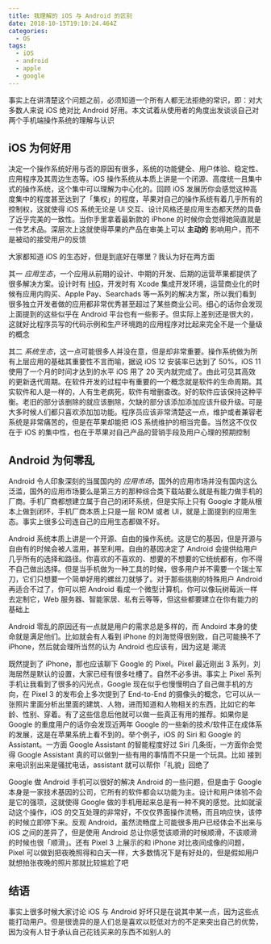 ```yaml
---
title: 我理解的 iOS 与 Android 的区别
date: 2018-10-15T19:10:24.464Z
categories:
  - OS
tags:
  - iOS
  - android
  - apple
  - google
---
```


事实上在讲清楚这个问题之前，必须知道一个所有人都无法拒绝的常识，即：对大多数人来说 iOS 绝对比 Android 好用。本文试着从使用者的角度出发谈谈自己对两个手机端操作系统的理解与认识

## iOS 为何好用

决定一个操作系统好用与否的原因有很多，系统的功能健全、用户体验、稳定性、应用程序及其周边生态等。iOS 操作系统从本质上讲是一个闭源、高度统一且集中式的操作系统，这个集中可以理解为中心化的。回顾 iOS 发展历你会感觉这种高度集中的程度甚至达到了「集权」的程度，苹果对自己的操作系统有着几乎所有的控制权，这就使得 iOS 系统无论是 UI 交互、设计风格还是应用生态都天然的具备了近乎完美的一致性。当你手里拿着最新款的 iPhone 的时候你会觉得她简直就是一件艺术品。深层次上这就使得苹果的产品在审美上可以 **主动的** 影响用户，而不是被动的接受用户的反馈

大家都知道 iOS 的生态好，但是到底好在哪里？我认为好在两方面

其一 *应用生态*，一个应用从前期的设计、中期的开发、后期的运营苹果都提供了很多解决方案。设计时有 [HIG](https://developer.apple.com/design/human-interface-guidelines/ "human-interface-guidelines")，开发时有 Xcode 集成开发环境，运营商业化的时候有应用内购买、Apple Pay、Searchads 等一系列的解决方案，所以我们看到很多独立开发者做的应用都非常优秀甚至超过了某些商业公司。细心的话你会发现上面提到的这些似乎在 Android 平台也有一些影子。但实际上差别还是很大的，这就好比程序员写的代码示例和生产环境跑的应用程序对比起来完全不是一个量级的概念

其二 *系统生态*，这一点可能很多人并没在意，但是却非常重要。操作系统做为所有上层应用的基础其重要性不言而喻，据说 iOS 12 安装率已达到了 50%，iOS 11 使用了一个月的时间才达到的水平 iOS 用了 20 天内就完成了。由此可见其高效的更新迭代周期。在软件开发的过程中有重要的一个概念就是软件的生命周期。其实软件和人是一样的，人有生老病死，软件有增删查改。好的软件应该保持这种平衡。老旧的部分该删除的就应该删除，欠缺的部分该添加添加应该升级升级。可是大多时候人们都只喜欢添加加功能。程序员应该非常清楚这一点，维护或者兼容老系统是非常痛苦的，但是在苹果却能把 iOS 系统维护的相当完备。当然这不仅仅在于 iOS 的集中性，也在于苹果对自己产品的营销手段及用户心理的预期控制

## Android 为何零乱

Android 令人印象深刻的当属国内的 *应用市场*，国外的应用市场并没有国内这么泛滥，国外的应用市场要么是第三方的那种综合类下载站要么就是有能力做手机的厂商。手机厂商都想建立属于自己的闭环系统，但是实际上只有 Google 才能从根本上做到闭环，手机厂商本质上只是一层 ROM 或者 UI，就是上面提到的应用生态。事实上很多公司连自己的应用生态都做不好。

Android 系统本质上讲是一个开源、自由的操作系统。这是它的基因，但是开源与自由有的时候会被人滥用，甚至利用。自由的基因决定了 Android 会提供给用户几乎所有的选择和路径。你喜欢的不喜欢的、想要的不想要的它统统都有，你不得不自己做出选择。但是当手机做为一种工具的时候，很多用户并不需要一个瑞士军刀，它们只想要一个简单好用的螺丝刀就够了。对于那些挑剔的特殊用户 Android 再适合不过了，你可以把 Android 看成一个微型计算机，你可以像玩树莓派一样去定制它，Web 服务器、智能家居、私有云等等，但这些都要建立在你有能力的基础上

Android 零乱的原因还有一点就是用户的需求总是多样的，而 Andoird 本身的使命就是满足他们。比如就会有人看到 iPhone 的刘海觉得很别致，自己可能换不了 iPhone，然后就会理所当然的认为 Android 也应该有，因为这是 潮流

既然提到了 iPhone，那也应该聊下 Google 的 Pixel。Pixel 最近刚出 3 系列，刘海居然是默认的设置，大家已经有很多吐槽了。自然不必多讲。事实上 Pixel 系列手机让我看到了很多的闪光点，Google 现在似乎也慢慢明白了自己做手机的方向，在 Pixel 3 的发布会上多次提到了 End-to-End 的摄像头的概念，它可以从一张照片里面分析出里面的建筑、人物，进而知道和人物相关的东西，比如它的年龄、性别、穿着。有了这些信息后他就可以做一些真正有用的推荐。如果你是 Google 的重度用户的话你会发现近两年 Google 的一些新的技术/软件正在成体系的发展，这是在苹果系统上看不到的。举个例子，iOS 的 Siri 和 Google 的 Assistant。一方面 Google Assistant 的智能程度好过 Siri 几条街，一方面你会觉得 Google Assistant 真的可以做到一些有用的事情而不只是一个玩具。比如 接到来电识别出来是骚扰电话，assistant 就可以帮你「礼貌」回绝了

 Google 做 Android 手机可以很好的解决 Android 的一些问题，但是由于 Google 本身是一家技术基因的公司，它所有的软件都会以功能为主。设计和用户体验不会是它的强项，这就使得 Google 做的手机用起来总是有一种不爽的感觉。比如就滚动这个操作，iOS 的交互处理的非常好，不仅仅界面操作流畅，而且响应快，该停的时候立即停下来。反观 Android，虽然流畅度上可能很多用户已经体会不出来与 iOS 之间的差异了，但是使用 Android 总让你感觉该顺滑的时候顺滑，不该顺滑的时候也很「顺滑」。还有 Pixel 3 上展示的和 iPhone 对比夜间成像的问题，Pixel 可以做到把夜晚照得和白天一样，大多数情况下是有好处的，但是假如用户就想拍张夜晚的照片那就比较尴尬了吧

## 结语

事实上很多时候大家讨论 iOS 与 Android 好坏只是在说其中某一点，因为这些点能打动用户。但是很诡异的是人们总是喜欢以贬低对方的不足来突出自己的优势，因为没有人甘于承认自己花钱买来的东西不如别人的
